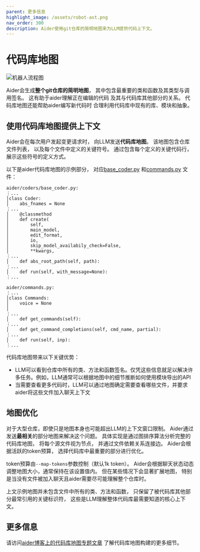 ```yaml
---
parent: 更多信息
highlight_image: /assets/robot-ast.png
nav_order: 300
description: Aider使用git仓库的简明地图来为LLM提供代码上下文。
---
```


# 代码库地图

![机器人流程图](/assets/robot-ast.png)

Aider会生成**整个git仓库的简明地图**，
其中包含最重要的类和函数及其类型与调用签名。
这有助于aider理解正在编辑的代码
及其与代码库其他部分的关系。
代码库地图还能帮助aider编写新代码时
合理利用代码库中现有的库、模块和抽象。

## 使用代码库地图提供上下文

Aider会在每次用户发起变更请求时，
向LLM发送**代码库地图**。
该地图包含仓库文件列表，
以及每个文件中定义的关键符号。
通过包含每个定义的关键代码行，
展示这些符号的定义方式。

以下是aider代码库地图的示例部分，
对应[base_coder.py](https://github.com/Aider-AI/aider/blob/main/aider/coders/base_coder.py)
和[commands.py](https://github.com/Aider-AI/aider/blob/main/aider/commands.py)
文件：

```
aider/coders/base_coder.py:
⋮...
│class Coder:
│    abs_fnames = None
⋮...
│    @classmethod
│    def create(
│        self,
│        main_model,
│        edit_format,
│        io,
│        skip_model_availabily_check=False,
│        **kwargs,
⋮...
│    def abs_root_path(self, path):
⋮...
│    def run(self, with_message=None):
⋮...

aider/commands.py:
⋮...
│class Commands:
│    voice = None
│
⋮...
│    def get_commands(self):
⋮...
│    def get_command_completions(self, cmd_name, partial):
⋮...
│    def run(self, inp):
⋮...
```

代码库地图带来以下关键优势：

  - LLM可以看到仓库中所有的类、方法和函数签名。仅凭这些信息就足以解决许多任务。例如，LLM通常可以根据地图中的细节推断如何使用模块导出的API
  - 当需要查看更多代码时，LLM可以通过地图确定需要查看哪些文件，并要求aider将这些文件加入聊天上下文

## 地图优化

对于大型仓库，即使只是地图本身也可能超出LLM的上下文窗口限制。
Aider通过发送**最相关**的部分地图来解决这个问题。
具体实现是通过图排序算法分析完整的代码库地图，
将每个源文件视为节点，
并通过文件依赖关系连接边。
Aider会根据活跃的token预算，
选择代码库中最重要的部分进行优化。

token预算由`--map-tokens`参数控制（默认1k token）。
Aider会根据聊天状态动态调整地图大小，通常保持在该设置值内。
但在某些情况下会显著扩展地图，
特别是当没有文件被加入聊天且aider需要尽可能理解整个仓库时。

上文示例地图并未包含文件中所有的类、方法和函数，
只保留了被代码库其他部分最常引用的关键标识符，
这些是LLM理解整体代码库最需要知道的核心上下文。

## 更多信息

请访问[aider博客上的代码库地图专题文章](https://aider.chat/2023/10/22/repomap.html)
了解代码库地图构建的更多细节。
